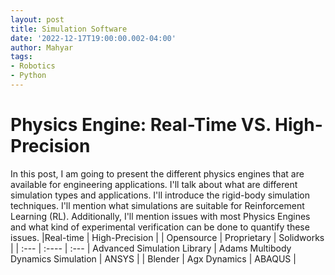 ```yaml
---
layout: post
title: Simulation Software
date: '2022-12-17T19:00:00.002-04:00'
author: Mahyar
tags:
- Robotics
- Python
---
```


# Physics Engine: Real-Time VS. High-Precision
In this post, I am going to present the different physics engines that are available for engineering applications. I'll talk about what are different simulation types and applications. I'll introduce the rigid-body simulation techniques. I'll mention what simulations are suitable for Reinforcement Learning (RL). Additionally, I'll mention issues with most Physics Engines and what kind of experimental verification can be done to quantify these issues.
|Real-time | High-Precision |
| Opensource      | Proprietary | Solidworks |
| :---        |    :----   |  :---
| Advanced Simulation Library      | Adams Multibody Dynamics Simulation        |  ANSYS |
| Blender   | Agx Dynamics        | ABAQUS |
